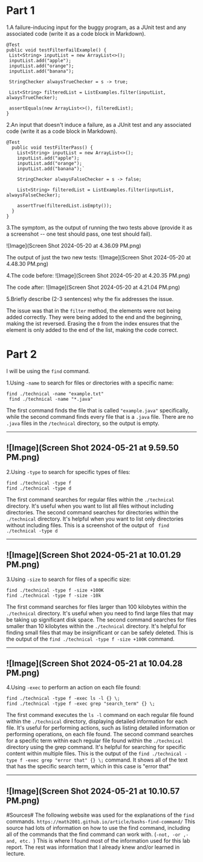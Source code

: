 # Part 1 #
1.A failure-inducing input for the buggy program, as a JUnit test and any associated code (write it as a code block in Markdown).

 ```
 @Test
public void testFilterFailExample() {
  List<String> inputList = new ArrayList<>();
  inputList.add("apple");
  inputList.add("orange");
  inputList.add("banana");
  
  StringChecker alwaysTrueChecker = s -> true;
  
  List<String> filteredList = ListExamples.filter(inputList, alwaysTrueChecker);
  
  assertEquals(new ArrayList<>(), filteredList);
}
```
2.An input that doesn't induce a failure, as a JUnit test and any associated code (write it as a code block in Markdown).
```
@Test
  public void testFilterPass() {
    List<String> inputList = new ArrayList<>();
    inputList.add("apple");
    inputList.add("orange");
    inputList.add("banana");`
    
    StringChecker alwaysFalseChecker = s -> false;
    
    List<String> filteredList = ListExamples.filter(inputList, alwaysFalseChecker);
    
    assertTrue(filteredList.isEmpty());
  }
}
```
3.The symptom, as the output of running the two tests above (provide it as a screenshot -- one test should pass, one test should fail).

![Image](Screen Shot 2024-05-20 at 4.36.09 PM.png)

The output of just the two new tests:
![Image](Screen Shot 2024-05-20 at 4.48.30 PM.png)

4.The code before:
   ![Image](Screen Shot 2024-05-20 at 4.20.35 PM.png)

   The code after:
   ![Image](Screen Shot 2024-05-20 at 4.21.04 PM.png)

5.Briefly describe (2-3 sentences) why the fix addresses the issue.

The issue was that in the `filter` method, the elements were not being added correctly. They were being added to the end and the beginning, making the ist reversed. Erasing the `0` from the index ensures that the element is only added to the end of the list, making the code correct. 

# Part 2 #

I will be using the `find` command. 

1.Using `-name` to search for files or directories with a specific name:

   ```
   find ./technical -name "example.txt"
    find ./technical -name "*.java"
```
 
   The first command finds the file that is called `"example.java"` specifically, while the second command finds every file that is a `.java` file. There are no `.java` files in the `/technical` directory, so the output is empty. 

   ---
   ![Image](Screen Shot 2024-05-21 at 9.59.50 PM.png)
   ---
   
2.Using `-type` to search for specific types of files:
 
   ```
   find ./technical -type f
   find ./technical -type d
```
 
 The first command searches for regular files within the `./technical` directory. It's useful when you want to list all files without including directories. The second command searches for directories within the `./technical` directory. It's helpful when you want to list only directories without including files.
This is a screenshot of the output of ` find ./technical -type d`

---
![Image](Screen Shot 2024-05-21 at 10.01.29 PM.png)
---
   
3.Using `-size` to search for files of a specific size:
   
   ```
   find ./technical -type f -size +100K
   find ./technical -type f -size -10k
```

 
The first command searches for files larger than 100 kilobytes within the `./technical` directory. It's useful when you need to find large files that may be taking up significant disk space. The second command searches for files smaller than 10 kilobytes within the `./technical` directory. It's helpful for finding small files that may be insignificant or can be safely deleted.
This is the output of the `find ./technical -type f -size +100K` command. 

---
![Image](Screen Shot 2024-05-21 at 10.04.28 PM.png)
---

4.Using `-exec` to perform an action on each file found:
   
   ```
   find ./technical -type f -exec ls -l {} \;
   find ./technical -type f -exec grep "search_term" {} \;
```
   

  The first command executes the `ls -l` command on each regular file found within the `./technical` directory, displaying detailed information for each file. It's useful for performing actions, such as listing detailed information or performing operations, on each file found. The second command searches for a specific term within each regular file found within the `./technical` directory using the grep command. It's helpful for searching for specific content within multiple files.
This is the output of the `find ./technical -type f -exec grep "error that" {} \;` command. It shows all of the text that has the specific search term, which in this case is "error that"

---
![Image](Screen Shot 2024-05-21 at 10.10.57 PM.png)
---


#Sources#
The following website was used for the explanations of the `find` commands. 
`https://math2001.github.io/article/bashs-find-command/` This source had lots of information on how to use the find command, including all of the commands that the find command can work with. (`-not, -or ,-and, etc. `) This is where I found most of the information used for this lab report. The rest was information that I already knew and/or learned in lecture. 

